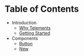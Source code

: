 # Table of Contents

* Introduction
  * [Why Telements](introduction/why-telements.md)
  * [Getting Started](introduction/getting-started.md)
* Components
  * [Button](components/button.md)
  * [New](components/new.md)
